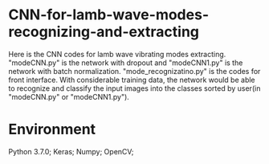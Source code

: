 # CNN-for-lamb-wave-modes-recognizing-and-extracting
 Here is the CNN codes for lamb wave vibrating modes extracting. "modeCNN.py" is the network with dropout and "modeCNN1.py" is the network with batch normalization.
 "mode_recognizatino.py" is the codes for front interface.
 With considerable training data, the network would be able to recognize and classify the input images into the classes sorted by user(in "modeCNN.py" or "modeCNN1.py").

# Environment
 Python 3.7.0;
 Keras;
 Numpy;
 OpenCV;
